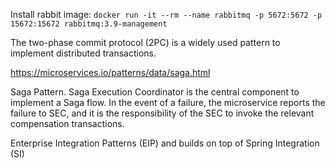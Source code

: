 Install rabbit image: `docker run -it --rm --name rabbitmq -p 5672:5672 -p 15672:15672 rabbitmq:3.9-management`

The two-phase commit protocol (2PC) is a widely used pattern to implement distributed transactions. 

https://microservices.io/patterns/data/saga.html

Saga Pattern. Saga Execution Coordinator is the central component to implement a Saga flow.
In the event of a failure, the microservice reports the failure to SEC, and it is the responsibility of the SEC to invoke the relevant compensation transactions.

Enterprise Integration Patterns (EIP) and builds on top of Spring Integration (SI)

